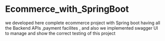 # Ecommerce_with_SpringBoot
we developed here complete ecommerce project with Spring boot having all the Backend APIs ,payment facilites , and also we implemented swagger UI to manage and show the correct testing of this project
